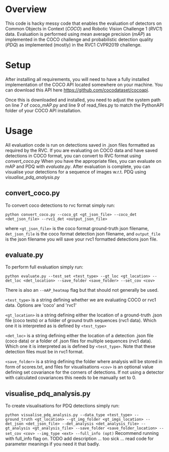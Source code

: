 Overview
========
This code is hacky messy code that enables the evaluation of detectors on Common Objects in Context (*COCO*) and 
Robotic Vision Challenge 1 (*RVC1*) data. Evaluation is performed using mean average precision (*mAP*) as implemented in
the COCO challenge and probabilistic detection quality (*PDQ*) as implemented (mostly) in the RVC1 CVPR2019 challenge.

Setup
=====
After installing all requirements, you will need to have a fully installed implementation of the COCO API located
somewhere on your machine.
You can download this API here https://github.com/cocodataset/cocoapi.

Once this is downloaded and installed, you need to adjust the system path on line 7 of coco_mAP.py and line 9 of 
read_files.py to match the PythonAPI folder of your COCO API installation.

Usage
=====
All evaluation code is run on detections saved in .json files formatted as required by the RVC.
If you are evaluating on COCO data and have saved detections in COCO format, you can convert to RVC format using 
*convert_coco.py*
When you have the appropriate files, you can evaluate on mAP and PDQ with *evaluate.py*.
After evaluation is complete, you can visualise your detections for a sequence of images w.r.t. PDQ using 
*visualise_pdq_analysis.py*

convert_coco.py
---------------
 To convert coco detections to rvc format simply run:
 
 `python convert_coco.py --coco_gt <gt_json_file> --coco_det <det_json_file> --rvc1_det <output_json_file>`
 
 where `<gt_json_file>` is the coco format ground-truth json filename, `det_json_file` is the coco format detection 
 json filename, and `output_file` is the json filename you will save your rvc1 formatted detections json file.
 
 evaluate.py
 -----------
 To perform full evaluation simply run:
 
 `python evaluate.py --test_set <test_type> --gt_loc <gt_location> --det_loc <det_location> --save_folder <save_folder> --set_cov <cov>`
 
 There is also an `--mAP_heatmap` flag but that should not generally be used.
 
 `<test_type>` is a string defining whether we are evaluating COCO or rvc1 data. Options are 'coco' and 'rvc1'
 
 `<gt_location>` is a string defining either the location of a ground-truth .json file (coco tests) or a folder of
 ground truth sequences (rvc1 data). Which one it is interpreted as is defined by `<test_type>`
 
 `<det_loc>` is a string defining either the location of a detection .json file (coco data) or a folder of .json files for 
 multiple sequences (rvc1 data). Which one it is interpreted as is defined by `<test_type>`.
 Note that these detection files must be in rvc1 format.
 
 `<save_folder>` is a string defining the folder where analysis will be stored in form of scores.txt, and files for visualisations
 `<cov>` is an optional value defining set covariance for the corners of detections. If not using a detector with  calculated
 covariances this needs to be manually set to 0.
 
 visualise_pdq_analysis.py
 -------------------------
 To create visualisations for PDQ detections simply run:
 
 `python visualise_pdq_analysis.py --data_type <test_type> --ground_truth <gt_location> --gt_img_folder <gt_imgs_location> --det_json <det_json_file> --det_analysis <det_analysis_file> --gt_analysis <gt_analysis_file> --save_folder <save_folder_location> --set_cov <cov> --img_type <ext> --full_info (opt)` 
 Recommend running with full_info flag on.
 TODO add description ... too sick ... read code for parameter meanings if you need it that badly.
